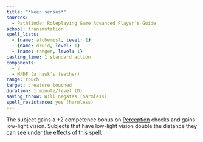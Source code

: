 ```yaml
---
title: "*keen senses*"
sources:
  - Pathfinder Roleplaying Game Advanced Player's Guide
school: transmutation
spell_lists:
  - {name: alchemist, level: 1}
  - {name: druid, level: 1}
  - {name: ranger, level: 1}
casting_time: 1 standard action
components:
  - V
  - M/DF (a hawk's feather)
range: touch
target: creature touched
duration: 1 minute/level (D)
saving_throw: Will negates (harmless)
spell_resistance: yes (harmless)
---
```


The subject gains a +2 competence bonus on [Perception](/skills/perception/) checks and gains low-light vision. Subjects that have low-light vision double the distance they can see under the effects of this spell.

